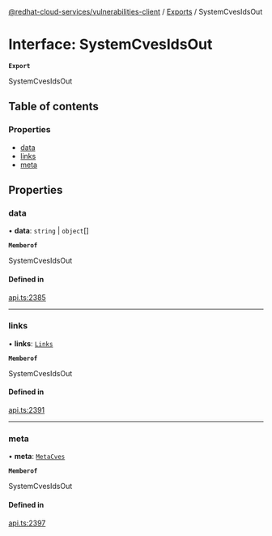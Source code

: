 [@redhat-cloud-services/vulnerabilities-client](../README.md) / [Exports](../modules.md) / SystemCvesIdsOut

# Interface: SystemCvesIdsOut

**`Export`**

SystemCvesIdsOut

## Table of contents

### Properties

- [data](SystemCvesIdsOut.md#data)
- [links](SystemCvesIdsOut.md#links)
- [meta](SystemCvesIdsOut.md#meta)

## Properties

### data

• **data**: `string` \| `object`[]

**`Memberof`**

SystemCvesIdsOut

#### Defined in

[api.ts:2385](https://github.com/RedHatInsights/javascript-clients/blob/main/packages/vulnerabilities/git-api/api.ts#L2385)

___

### links

• **links**: [`Links`](Links.md)

**`Memberof`**

SystemCvesIdsOut

#### Defined in

[api.ts:2391](https://github.com/RedHatInsights/javascript-clients/blob/main/packages/vulnerabilities/git-api/api.ts#L2391)

___

### meta

• **meta**: [`MetaCves`](MetaCves.md)

**`Memberof`**

SystemCvesIdsOut

#### Defined in

[api.ts:2397](https://github.com/RedHatInsights/javascript-clients/blob/main/packages/vulnerabilities/git-api/api.ts#L2397)
